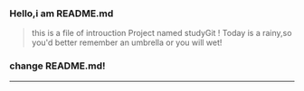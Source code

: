 ### Hello,i am README.md
> this is a file of introuction Project named studyGit !
> Today is a  rainy,so you'd better remember an umbrella or you will wet!


### change README.md!

***
